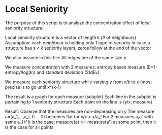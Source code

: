 # Local Seniority

The purpose of this script is to analyze the concentration effect of local seniority structure.

Local seniority structure is a vector of length k (# of neighbours)
Assumption: each neighbour is holding only 1 type of security
In case a structure has s < k seniority layers, zeros follow at the end of the vector

We also assume in this file:
All edges are of the same size y

We measure concentration with 2 measures: entropy based measure (E=1-entropy/log(k)) and standard deviation (StdEv)

We measure each seniority structure while varying y from x/k to x (most precise is to go until x*(k-1)

The result is a graph for each measure (subplot)
Each line in the subplot is pertaining to 1 seniority structure
Each point on the line is (y/x, measure)

Result:
Observe that the measures are non-decreasing on y
The measure a=(a_1,...,a_l, 0 ... 0) becomes flat for y/x > x/a_l
For 2 measures a,a' with same a_l if it is the case: measure(a) >= measure(a') at some point, then it is the case for all points
